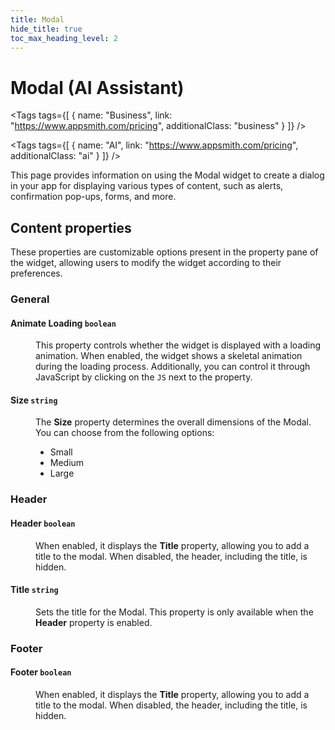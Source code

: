 ```yaml
---
title: Modal
hide_title: true
toc_max_heading_level: 2
---
```

<!-- vale off -->

<div className="tag-wrapper">
 <h1>Modal (AI Assistant)</h1>

<Tags
tags={[
{ name: "Business", link: "https://www.appsmith.com/pricing", additionalClass: "business" }
]}
/>

<Tags
tags={[
{ name: "AI", link: "https://www.appsmith.com/pricing", additionalClass: "ai" }
]}
/>

</div>

<!-- vale on -->

This page provides information on using the Modal widget to create a dialog in your app for displaying various types of content, such as alerts, confirmation pop-ups, forms, and more.


 <ZoomImage
    src="/img/modal-widget.png" 
    alt="Modal"
    caption="Modal"
  /> 


## Content properties

These properties are customizable options present in the property pane of the widget, allowing users to modify the widget according to their preferences.

### General

#### Animate Loading `boolean`


<dd>

This property controls whether the widget is displayed with a loading animation. When enabled, the widget shows a skeletal animation during the loading process. Additionally, you can control it through JavaScript by clicking on the <code>JS</code> next to the property.

</dd>

#### Size `string`

<dd>

The **Size** property determines the overall dimensions of the Modal. You can choose from the following options:

- Small
- Medium
- Large

</dd>

### Header

#### Header `boolean`

<dd>

When enabled, it displays the **Title** property, allowing you to add a title to the modal. When disabled, the header, including the title, is hidden. 


</dd>

#### Title `string`

<dd>

Sets the title for the Modal. This property is only available when the **Header** property is enabled. 

</dd>

### Footer

#### Footer `boolean`

<dd>

When enabled, it displays the **Title** property, allowing you to add a title to the modal. When disabled, the header, including the title, is hidden. 


</dd>